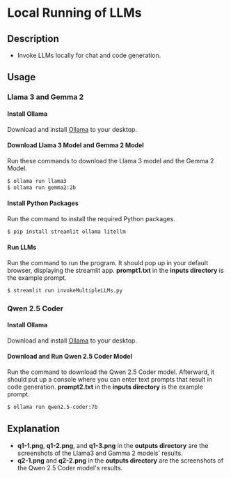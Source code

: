 # Local Running of LLMs

## Description
- Invoke LLMs locally for chat and code generation.

## Usage
### Llama 3 and Gemma 2
#### Install Ollama
Download and install [Ollama](https://ollama.com/) to your desktop.
#### Download Llama 3 Model and Gemma 2 Model
Run these commands to download the Llama 3 model and the Gemma 2 Model.
```bash
$ ollama run llama3
$ ollama run gemma2:2b
```
#### Install Python Packages
Run the command to install the required Python packages.
```bash
$ pip install streamlit ollama litellm
```
#### Run LLMs
Run the command to run the program. It should pop up in your default browser, displaying the streamlit app. **prompt1.txt** in the **inputs directory** is the example prompt.
```bash
$ streamlit run invokeMultipleLLMs.py
```
### Qwen 2.5 Coder
#### Install Ollama
Download and install [Ollama](https://ollama.com/) to your desktop.
#### Download and Run Qwen 2.5 Coder Model
Run the command to download the Qwen 2.5 Coder model. Afterward, it should put up a console where you can enter text prompts that result in code generation. **prompt2.txt** in the **inputs directory** is the example prompt.
```bash
$ ollama run qwen2.5-coder:7b
```

## Explanation
- **q1-1.png**, **q1-2.png**, and **q1-3.png** in the **outputs directory** are the screenshots of the Llama3 and Gamma 2 models' results.
- **q2-1.png** and **q2-2.png** in the **outputs directory** are the screenshots of the Qwen 2.5 Coder model's results.
